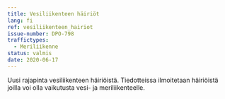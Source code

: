 ```yaml
---
title: Vesiliikenteen häiriöt
lang: fi
ref: vesiliikenteen_hairiot
issue-number: DPO-798
traffictypes:
  - Meriliikenne
status: valmis
date: 2020-06-17
---
```


Uusi rajapinta vesiliikenteen häiriöistä. Tiedotteissa ilmoitetaan häiriöistä
joilla voi olla vaikutusta vesi- ja meriliikenteelle.
